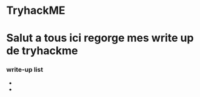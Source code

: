 # TryhackME
<html>
  <body>
    <h1>Salut a tous ici regorge mes write up de tryhackme</h1>
    <h3> write-up list</h3>
    <ul>
      <li><li>
      </u/>
   <body>
</html>
